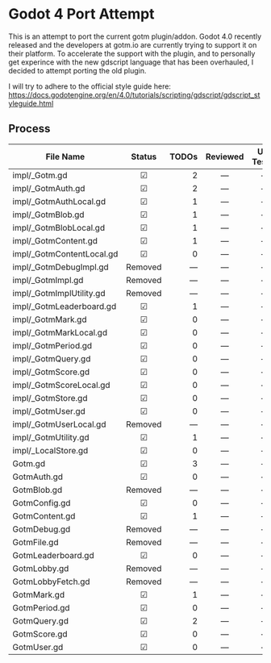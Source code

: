 # Godot 4 Port Attempt

This is an attempt to port the current gotm plugin/addon.
Godot 4.0 recently released and the developers at gotm.io are currently trying to support it on their platform.
To accelerate the support with the plugin, and to personally get experince with the new gdscript language that has been overhauled, I decided to attempt porting the old plugin.

I will try to adhere to the official style guide here: https://docs.godotengine.org/en/4.0/tutorials/scripting/gdscript/gdscript_styleguide.html


## Process
| File Name                 | Status  | TODOs          | Reviewed | Unit Tested | Documentation |
| ------------------------- |:-------:| --------------:|:--------:|:-----------:|:-------------:|
| impl/_Gotm.gd             | ☑      | 2              | —        | —           | —             |
| impl/_GotmAuth.gd         | ☑      | 2              | —        | —           | —             |
| impl/_GotmAuthLocal.gd    | ☑      | 1              | —        | —           | —             |
| impl/_GotmBlob.gd         | ☑      | 1              | —        | —           | —             |
| impl/_GotmBlobLocal.gd    | ☑      | 1              | —        | —           | —             |
| impl/_GotmContent.gd      | ☑      | 1              | —        | —           | —             |
| impl/_GotmContentLocal.gd | ☑      | 0              | —        | —           | —             |
| impl/_GotmDebugImpl.gd    | Removed | —              | —        | —           | —             |
| impl/_GotmImpl.gd         | Removed | —              | —        | —           | —             |
| impl/_GotmImplUtility.gd  | Removed | —              | —        | —           | —             |
| impl/_GotmLeaderboard.gd  | ☑      | 1              | —        | —           | —             |
| impl/_GotmMark.gd         | ☑      | 0              | —        | —           | —             |
| impl/_GotmMarkLocal.gd    | ☑      | 0              | —        | —           | —             |
| impl/_GotmPeriod.gd       | ☑      | 0              | —        | —           | —             |
| impl/_GotmQuery.gd        | ☑      | 0              | —        | —           | —             |
| impl/_GotmScore.gd        | ☑      | 0              | —        | —           | —             |
| impl/_GotmScoreLocal.gd   | ☑      | 0              | —        | —           | —             |
| impl/_GotmStore.gd        | ☑      | 0              | —        | —           | —             |
| impl/_GotmUser.gd         | ☑      | 0              | —        | —           | —             |
| impl/_GotmUserLocal.gd    | Removed | —              | —        | —           | —             |
| impl/_GotmUtility.gd      | ☑      | 1              | —        | —           | —             |
| impl/_LocalStore.gd       | ☑      | 0              | —        | —           | —             |
| Gotm.gd                   | ☑      | 3              | —        | —           | —             |
| GotmAuth.gd               | ☑      | 0              | —        | —           | ☑             |    
| GotmBlob.gd               | Removed | —              | —        | —           | —             |
| GotmConfig.gd             | ☑      | 0              | —        | —           | ☑             |
| GotmContent.gd            | ☑      | 1              | —        | —           | Some          |
| GotmDebug.gd              | Removed | —              | —        | —           | —             |
| GotmFile.gd               | Removed | —              | —        | —           | Some          |
| GotmLeaderboard.gd        | ☑      | 0              | —        | —           | Some          |
| GotmLobby.gd              | Removed | —              | —        | —           | —             |
| GotmLobbyFetch.gd         | Removed | —              | —        | —           | —             |
| GotmMark.gd               | ☑      | 1              | —        | —           | Some          |
| GotmPeriod.gd             | ☑      | 0              | —        | —           | ☑             |
| GotmQuery.gd              | ☑      | 2              | —        | —           | ☑             |
| GotmScore.gd              | ☑      | 0              | —        | —           | Some          |
| GotmUser.gd               | ☑      | 0              | —        | —           | ☑             |
